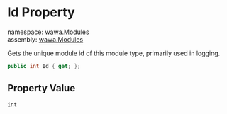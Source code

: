 # Id Property

namespace: [wawa\.Modules](../../wawa.Modules.md)<br />
assembly: [wawa\.Modules](../../../wawa.Modules.md)

Gets the unique module id of this module type, primarily used in logging\.

```csharp
public int Id { get; };
```

## Property Value

`int`

